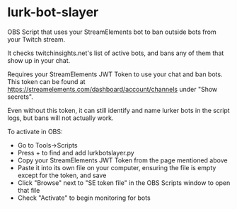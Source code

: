 # lurk-bot-slayer
 OBS Script that uses your StreamElements bot to ban outside bots from your Twitch stream.
 
 It checks twitchinsights.net's list of active bots, and bans any of them that show up in your chat.
 
 Requires your StreamElements JWT Token to use your chat and ban bots. This token can be found at https://streamelements.com/dashboard/account/channels under "Show secrets".
 
 Even without this token, it can still identify and name lurker bots in the script logs, but bans will not actually work.
 
 To activate in OBS:
* Go to Tools->Scripts
* Press + to find and add lurkbotslayer.py
* Copy your StreamElements JWT Token from the page mentioned above
* Paste it into its own file on your computer, ensuring the file is empty except for the token, and save
* Click "Browse" next to "SE token file" in the OBS Scripts window to open that file
* Check "Activate" to begin monitoring for bots
 